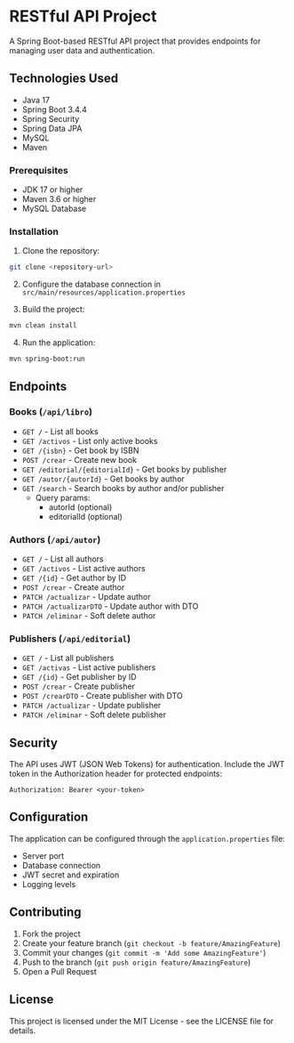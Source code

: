 # RESTful API Project

A Spring Boot-based RESTful API project that provides endpoints for managing user data and authentication.

## Technologies Used

- Java 17
- Spring Boot 3.4.4
- Spring Security
- Spring Data JPA
- MySQL
- Maven

### Prerequisites

- JDK 17 or higher
- Maven 3.6 or higher
- MySQL Database

### Installation

1. Clone the repository:
```bash
git clone <repository-url>
```

2. Configure the database connection in `src/main/resources/application.properties`

3. Build the project:
```bash
mvn clean install
```

4. Run the application:
```bash
mvn spring-boot:run
```

## Endpoints

### Books (`/api/libro`)
- `GET /` - List all books
- `GET /activos` - List only active books 
- `GET /{isbn}` - Get book by ISBN
- `POST /crear` - Create new book
- `GET /editorial/{editorialId}` - Get books by publisher
- `GET /autor/{autorId}` - Get books by author
- `GET /search` - Search books by author and/or publisher
  - Query params: 
    - autorId (optional)
    - editorialId (optional)
    
### Authors (`/api/autor`)
- `GET /` - List all authors
- `GET /activos` - List active authors
- `GET /{id}` - Get author by ID
- `POST /crear` - Create author
- `PATCH /actualizar` - Update author
- `PATCH /actualizarDTO` - Update author with DTO
- `PATCH /eliminar` - Soft delete author

### Publishers (`/api/editorial`)
- `GET /` - List all publishers
- `GET /activas` - List active publishers
- `GET /{id}` - Get publisher by ID
- `POST /crear` - Create publisher
- `POST /crearDTO` - Create publisher with DTO
- `PATCH /actualizar` - Update publisher
- `PATCH /eliminar` - Soft delete publisher

<!-- ### Authentication
- `POST /auth/login` - User login
- `POST /auth/register` - User registration -->

<!-- ### Users
- `GET /api/users` - Get all users
- `GET /api/users/{id}` - Get user by ID
- `POST /api/users` - Create new user
- `PUT /api/users/{id}` - Update user
- `DELETE /api/users/{id}` - Delete user -->

<!-- ### Categories
- `GET /api/categories` - Get all categories
- `GET /api/categories/{id}` - Get category by ID
- `POST /api/categories` - Add a new category
- `PUT /api/categories/{id}` - Update category details
- `DELETE /api/categories/{id}` - Delete a category -->

<!-- ### Orders
- `GET /api/orders` - Get all orders
- `GET /api/orders/{id}` - Get order by ID
- `POST /api/orders` - Create a new order
- `PUT /api/orders/{id}` - Update order details
- `DELETE /api/orders/{id}` - Delete an order -->

## Security

The API uses JWT (JSON Web Tokens) for authentication. Include the JWT token in the Authorization header for protected endpoints:

```
Authorization: Bearer <your-token>
```

## Configuration

The application can be configured through the `application.properties` file:

- Server port
- Database connection
- JWT secret and expiration
- Logging levels

## Contributing

1. Fork the project
2. Create your feature branch (`git checkout -b feature/AmazingFeature`)
3. Commit your changes (`git commit -m 'Add some AmazingFeature'`)
4. Push to the branch (`git push origin feature/AmazingFeature`)
5. Open a Pull Request

## License

This project is licensed under the MIT License - see the LICENSE file for details.
